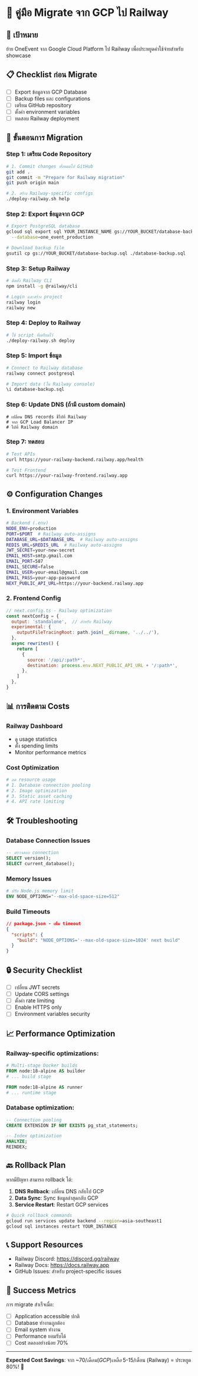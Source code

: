# 🚄 คู่มือ Migrate จาก GCP ไป Railway

## 🎯 เป้าหมาย
ย้าย OneEvent จาก Google Cloud Platform ไป Railway เพื่อประหยูดค่าใช้จ่ายสำหรับ showcase

## 📋 Checklist ก่อน Migrate

- [ ] Export ข้อมูลจาก GCP Database
- [ ] Backup files และ configurations
- [ ] เตรียม GitHub repository
- [ ] ตั้งค่า environment variables
- [ ] ทดสอบ Railway deployment

## 🔄 ขั้นตอนการ Migration

### Step 1: เตรียม Code Repository
```bash
# 1. Commit changes ทั้งหมดไป GitHub
git add .
git commit -m "Prepare for Railway migration"
git push origin main

# 2. สร้าง Railway-specific configs
./deploy-railway.sh help
```

### Step 2: Export ข้อมูลจาก GCP
```bash
# Export PostgreSQL database
gcloud sql export sql YOUR_INSTANCE_NAME gs://YOUR_BUCKET/database-backup.sql \
  --database=one_event_production

# Download backup file
gsutil cp gs://YOUR_BUCKET/database-backup.sql ./database-backup.sql
```

### Step 3: Setup Railway
```bash
# ติดตั้ง Railway CLI
npm install -g @railway/cli

# Login และสร้าง project
railway login
railway new
```

### Step 4: Deploy to Railway
```bash
# ใช้ script ที่เตรียมไว้
./deploy-railway.sh deploy
```

### Step 5: Import ข้อมูล
```bash
# Connect to Railway database
railway connect postgresql

# Import data (ใน Railway console)
\i database-backup.sql
```

### Step 6: Update DNS (ถ้ามี custom domain)
```
# เปลี่ยน DNS records ชื้ไปที่ Railway
# จาก GCP Load Balancer IP
# ไปที่ Railway domain
```

### Step 7: ทดสอบ
```bash
# Test APIs
curl https://your-railway-backend.railway.app/health

# Test Frontend
curl https://your-railway-frontend.railway.app
```

## ⚙️ Configuration Changes

### 1. Environment Variables
```bash
# Backend (.env)
NODE_ENV=production
PORT=$PORT  # Railway auto-assigns
DATABASE_URL=$DATABASE_URL  # Railway auto-assigns
REDIS_URL=$REDIS_URL  # Railway auto-assigns
JWT_SECRET=your-new-secret
EMAIL_HOST=smtp.gmail.com
EMAIL_PORT=587
EMAIL_SECURE=false
EMAIL_USER=your-email@gmail.com
EMAIL_PASS=your-app-password
NEXT_PUBLIC_API_URL=https://your-backend.railway.app
```

### 2. Frontend Config
```javascript
// next.config.ts - Railway optimization
const nextConfig = {
  output: 'standalone',  // สำหรับ Railway
  experimental: {
    outputFileTracingRoot: path.join(__dirname, '../../'),
  },
  async rewrites() {
    return [
      {
        source: '/api/:path*',
        destination: process.env.NEXT_PUBLIC_API_URL + '/:path*',
      },
    ]
  },
}
```

## 📊 การติดตาม Costs

### Railway Dashboard
- ดู usage statistics
- ตั้ง spending limits
- Monitor performance metrics

### Cost Optimization
```bash
# ลด resource usage
# 1. Database connection pooling
# 2. Image optimization
# 3. Static asset caching
# 4. API rate limiting
```

## 🛠️ Troubleshooting

### Database Connection Issues
```sql
-- ตรวจสอบ connection
SELECT version();
SELECT current_database();
```

### Memory Issues
```dockerfile
# ปรับ Node.js memory limit
ENV NODE_OPTIONS="--max-old-space-size=512"
```

### Build Timeouts
```json
// package.json - เพิ่ม timeout
{
  "scripts": {
    "build": "NODE_OPTIONS='--max-old-space-size=1024' next build"
  }
}
```

## 🔒 Security Checklist

- [ ] เปลี่ยน JWT secrets
- [ ] Update CORS settings
- [ ] ตั้งค่า rate limiting
- [ ] Enable HTTPS only
- [ ] Environment variables security

## 📈 Performance Optimization

### Railway-specific optimizations:
```dockerfile
# Multi-stage Docker builds
FROM node:18-alpine AS builder
# ... build stage

FROM node:18-alpine AS runner
# ... runtime stage
```

### Database optimization:
```sql
-- Connection pooling
CREATE EXTENSION IF NOT EXISTS pg_stat_statements;

-- Index optimization
ANALYZE;
REINDEX;
```

## 🔙 Rollback Plan

หากมีปัญหา สามารถ rollback ได้:

1. **DNS Rollback**: เปลี่ยน DNS กลับไป GCP
2. **Data Sync**: Sync ข้อมูลล่าสุดกลับ GCP
3. **Service Restart**: Restart GCP services

```bash
# Quick rollback commands
gcloud run services update backend --region=asia-southeast1
gcloud sql instances restart YOUR_INSTANCE
```

## 📞 Support Resources

- Railway Discord: https://discord.gg/railway
- Railway Docs: https://docs.railway.app
- GitHub Issues: สำหรับ project-specific issues

## 🎉 Success Metrics

การ migrate สำเร็จเมื่อ:
- [ ] Application accessible ปกติ
- [ ] Database ทำงานถูกต้อง
- [ ] Email system ทำงาน
- [ ] Performance ยอมรับได้
- [ ] Cost ลดลงอย่างน้อย 70%

---

**Expected Cost Savings**: จาก ~$70/เดือน (GCP) เหลือ ~$5-15/เดือน (Railway) = ประหยูด 80%! 🎉
